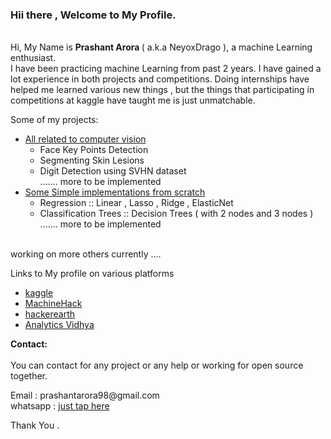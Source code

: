 
### Hii there , Welcome to My Profile.
<br>
Hi, My Name is <b> Prashant Arora </b> ( a.k.a NeyoxDrago ), a machine Learning enthusiast.
<br>
I have been practicing machine Learning from past 2 years. I have gained a lot experience in both  projects and competitions.
Doing internships have helped me learned various new things , but the things that participating in competitions at kaggle have taught me is just unmatchable.
<p>
    
Some of my projects:
<p>
<ul>  
<li><a href="https://github.com/NeyoxDrago/Computer-Vision-Projects"> All related to computer vision </a>
    <ul>
        <li> Face Key Points Detection
        <li> Segmenting Skin Lesions
        <li> Digit Detection using SVHN dataset
         <br>
            ....... more to be implemented
    </ul>
<li><a href="https://github.com/NeyoxDrago/Algorithms-from-Scratch"> Some Simple implementations from scratch </a>
    <ul>
        <li> Regression :: Linear , Lasso , Ridge , ElasticNet
        <li> Classification Trees :: Decision Trees ( with 2 nodes and 3 nodes ) 
         <br>
            ....... more to be implemented
    </ul>
</ul>
<br>
working on more others currently ....

<p>
Links to My profile on various platforms
<ul>

<li> <a href="https://www.kaggle.com/prashantarorat"> kaggle </a></li>
<li> <a href="https://www.machinehack.com/user/profile/ui/5f0174dadd6f62425b40af8a#">MachineHack</a></li>
<li> <a href="https://www.hackerearth.com/@Prashant001">hackerearth</a></li>
<li> <a href="https://www.analyticsvidhya.com/user/prashant@AV">Analytics Vidhya</a></li>

</ul>
</p>

<b>Contact:</b>
<br>  
You can contact for any project or any help or working for open source  together. 
<p>
    Email : prashantarora98@gmail.com
    <br>
    whatsapp : <a href="https://api.whatsapp.com/send?phone=8630831390">just tap here</a>
</p>

Thank You .
